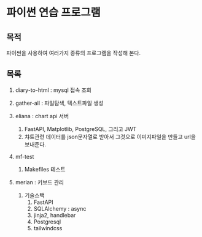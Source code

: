 # 파이썬 연습 프로그램

## 목적

파이썬을 사용하여 여러가지 종류의 프로그램을 작성해 본다.

## 목록

1. diary-to-html : mysql 접속 조회
2. gather-all : 파일탐색, 텍스트파일 생성
3. eliana  : chart api 서버
   1. FastAPI, Matplotlib, PostgreSQL, 그리고 JWT
   2. 챠트관련 데이터를 json문자열로 받아서 그것으로 이미지파일을 만들고 url을 보내준다.
4. mf-test
   1. Makefiles 테스트

5. merian : 키보드 관리
   1. 기술스택
      1. FastAPI
      2. SQLAlchemy : async 
      3. jinja2, handlebar 
      4. Postgresql 
      5. tailwindcss
